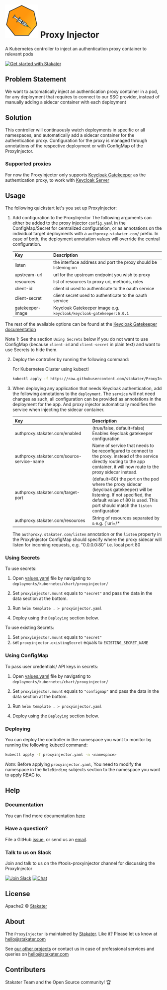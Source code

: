 # ![](assets/web/proxyinjector-round-100px.png) Proxy Injector
A Kubernetes controller to inject an authentication proxy container to relevant pods

[![Get started with Stakater](https://stakater.github.io/README/stakater-github-banner.png)](http://stakater.com/?utm_source=ProxyInjector&utm_medium=github)

## Problem Statement

We want to automatically inject an authentication proxy container in a pod, for any deployment that requires to connect
 to our SSO provider, instead of manually adding a sidecar container with each deployment 

## Solution

This controller will continuously watch deployments in specific or all namespaces, and automatically add a sidecar container
 for the authentication proxy. Configuration for the proxy is managed through annotations of the respective deployment
 or with ConfigMap of the ProxyInjector.

### Supported proxies

For now the ProxyInjector only supports [Keycloak Gatekeeper](https://github.com/keycloak/keycloak-gatekeeper)
 as the authentication proxy, to work with [Keycloak Server](https://github.com/keycloak/keycloak)


## Usage

The following quickstart let's you set up ProxyInjector:

1. Add configuration to the ProxyInjector
    The following arguments can either be added to the proxy injector `config.yaml` in the ConfigMap/Secret for centralized configuration,
     or as annotations on the individual target deployments with a `authproxy.stakater.com/` prefix. In case of both,
     the deployment annotation values will override the central configuration. 

    | Key              | Description                                                               |
    |------------------|---------------------------------------------------------------------------|
    | listen           | the interface address and port the proxy should be listening on           |
    | upstream-url     | url for the upstream endpoint you wish to proxy                           |
    | resources        | list of resources to proxy uri, methods, roles                            |
    | client-id        | client id used to authenticate to the oauth service                       |
    | client-secret    | client secret used to authenticate to the oauth service                   |
    | gatekeeper-image | Keycloak Gatekeeper image e.g. `keycloak/keycloak-gatekeeper:6.0.1` |

The rest of the available options can be found at the [Keycloak Gatekeeper documentation](https://www.keycloak.org/docs/latest/securing_apps/index.html#configuration-options)

Note 1: See the section `Using Secrets` below if you do not want to use ConfigMap (because `client-id` and `client-secret` in plain text) and want to use Secrets to hide them.

2. Deploy the controller by running the following command:

    For Kubernetes Cluster using kubectl
   ```bash
   kubectl apply -f https://raw.githubusercontent.com/stakater/ProxyInjector/master/deployments/kubernetes/proxyinjector.yaml -n default

3. When deploying any application that needs Keycloak authentication, add the following annotations to the `deployment`. The `service` will not need changes as such, all configuration can be provided as annotations in the deployment for the app. And proxy injector automatically modifies the service when injecting the sidecar container.
  
    | Key                                        | Description                                                                                                                                       |
    |--------------------------------------------|--------------------------------------------------------|
    | authproxy.stakater.com/enabled             | (true/false, default=false) Enables Keycloak gatekeeper configuration |
    | authproxy.stakater.com/source-service-name | Name of service that needs to be reconfigured to connect to the proxy. instead of the service directly routing to the app container, it will now route to the proxy sidecar instead. |
    | authproxy.stakater.com/target-port         | (default=80) the port on the pod where the proxy sidecar (keycloak gatekeeper) will be listening. If not specified, the default value of 80 is used. This port should match the `listen` configuration |
    | authproxy.stakater.com/resources           | String of resources separated by `&` e.g. (`uri=/*|white-listed=true&uri=/css/*|white-listed=false|methods=GET,POST`)

    The `authproxy.stakater.com/listen` annotation or the `listen` property in the ProxyInjector ConfigMap should
    specify where the proxy sidecar will listen for incoming requests, e.g. "0.0.0.0:80" i.e. local port 80
 

### Using Secrets

To use secrets:
    
  1. Open [values.yaml](https://github.com/stakater/ProxyInjector/blob/master/deployments/kubernetes/chart/proxyinjector/values.yaml) file by navigating to `deployments/kubernetes/chart/proxyinjector/`
  
  2. Set `proxyinjector.mount` equals to `"secret"` and pass the data in the data section at the bottom.
  
  3. Run `helm template . > proxyinjector.yaml`
  
  4. Deploy using the `Deploying` section below.

To use existing Secrets:

  1. Set `proxyinjector.mount` equals to `"secret"`
  2. set `proxyinjector.existingSecret` equals to `EXISTING_SECRET_NAME`

### Using ConfigMap

To pass user credentials/ API keys in secrets:
     
  1. Open [values.yaml](https://github.com/stakater/ProxyInjector/blob/master/deployments/kubernetes/chart/proxyinjector/values.yaml) file by navigating to `deployments/kubernetes/chart/proxyinjector/`
  
  2. Set `proxyinjector.mount` equals to `"configmap"` and pass the data in the data section at the bottom.
  
  3. Run `helm template . > proxyinjector.yaml`
  
  4. Deploy using the `Deploying` section below.

### Deploying

You can deploy the controller in the namespace you want to monitor by running the following kubectl command:

```bash
kubectl apply -f proxyinjector.yaml -n <namespace>
```

*Note*: Before applying `proxyinjector.yaml`, You need to modify the namespace in the `RoleBinding` subjects section to the namespace you want to apply RBAC to.

## Help

### Documentation
You can find more documentation [here](docs/)

### Have a question?
File a GitHub [issue](https://github.com/stakater/ProxyInjector/issues), or send us an [email](mailto:hello@stakater.com).

### Talk to us on Slack
Join and talk to us on the #tools-proxyinjector channel for discussing the ProxyInjector

[![Join Slack](https://stakater.github.io/README/stakater-join-slack-btn.png)](https://slack.stakater.com/)
[![Chat](https://stakater.github.io/README/stakater-chat-btn.png)](https://stakater-community.slack.com/messages/CFCP3MUR4)

## License

Apache2 © [Stakater](http://stakater.com)

## About

The `ProxyInjector` is maintained by [Stakater][website]. Like it? Please let us know at <hello@stakater.com>

See [our other projects][community]
or contact us in case of professional services and queries on <hello@stakater.com>

  [website]: http://stakater.com/
  [community]: https://www.stakater.com/projects-overview.html

## Contributers

Stakater Team and the Open Source community! :trophy:
